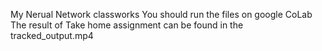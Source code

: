My Nerual Network classworks
You should run the files on google CoLab
The result of Take home assignment can be found in the tracked_output.mp4

